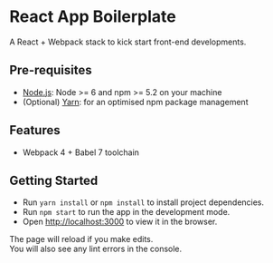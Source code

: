 # React App Boilerplate
A React + Webpack stack to kick start front-end developments.

## Pre-requisites

* [Node.js](https://nodejs.org/): Node >= 6 and npm >= 5.2 on your machine
* (Optional) [Yarn](https://yarnpkg.com/en/docs/install): for an optimised npm package management

## Features

* Webpack 4 + Babel 7 toolchain


## Getting Started

* Run `yarn install` or `npm install` to install project dependencies.
* Run `npm start` to run the app in the development mode.
* Open [http://localhost:3000](http://localhost:3000) to view it in the browser.

The page will reload if you make edits.<br>
You will also see any lint errors in the console.